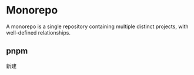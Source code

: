 # Monorepo

A monorepo is a single repository containing multiple distinct projects, with well-defined relationships.


## pnpm

新建

